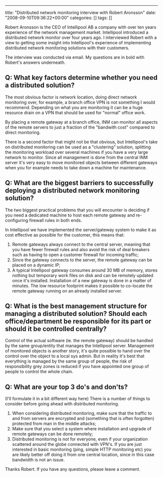 ---
title: "Distributed network monitoring interview with Robert Aronsson"
date: "2008-09-10T09:36:22+00:00"
categories: []
tags: []

Robert Aronsson is the CEO of Intellipool AB a company with over ten years experience of the network management market. Intellipool introduced a distributed network monitor over four years ago. I interviewed Robert with a view to getting some insight into Intellipool's experience of implementing distributed network monitoring solutions with their customers.

The interview was conducted via email. My questions are in bold with Robert's answers underneath.
<h2>Q: What key factors determine whether you need a distributed solution?</h2>
The most obvious factor is network location, doing direct network monitoring over, for example, a branch office VPN is not something I would recommend. Depending on what you are monitoring it can be a huge resource drain on a VPN that should be used for "normal" office work.

By placing a remote gateway at a branch office, INM can monitor all aspects of the remote servers to just a fraction of the "bandwith cost" compared to direct monitoring.

There is a second factor that might not be that obvious, but Intellipool's take on distributed monitoring can be used as a "clustering" solution, splitting the monitoring workload over several machines if you have a very large network to monitor. Since all management is done from the central INM server it's very easy to move monitored objects between different gateways when you for example needs to take down a machine for maintenance.
<h2>Q: What are the biggest barriers to successfully deploying a distributed network monitoring solution?</h2>
The two biggest practical problems that you will encounter is deciding if you need a dedicated machine to host each remote gateway and re-configuring firewall rules in both ends.

In Intellipool we have implemented the server/gateway system to make it as cost effective as possible for the customer, this means that:
<ol>
	<li>Remote gateways always connect to the central server, meaning that you have fewer firewall rules and also avoid the risk of deal breakers such as having to open a customer firewall for incoming traffic;</li>
	<li>Since the gateway connects to the server, the remote gateway can be placed on a dynamic IP;</li>
	<li>A typical Intellipool gateway consumes around 30 MB of memory, stores nothing but temporary work files on disk and can be remotely updated once it's installed. Installation of a new gateway is done in a matter of minutes. The low resource footprint makes it possible to co-locate the remote gateway running on an already installed server.</li>
</ol>
<h2>Q: What is the best management structure for managing a distributed solution? Should each office/department be responsible for its part or should it be controlled centrally?</h2>
Control of the actual software (ie. the remote gateway) should be handled by the same group/entity that manages the Intellipool server. Management of monitored objects is another story, it's quite possible to hand over the control over the object to a local sys admin. But in reality it's best that everything is managed by the same group of people, the risk of responsibility grey zones is reduced if you have appointed one group of people to control the whole chain.
<h2>Q: What are your top 3 do's and don'ts?</h2>
(I'll formulate it in a bit different way here) There is a number of things to consider before going ahead with distributed monitoring.
<ol>
	<li>When considering distributed monitoring, make sure that the traffic to and from servers are encrypted and (something that is often forgotten) protected from man in the middle attacks;</li>
	<li>Make sure that you select a system where installation and upgrade of remote gateways can be done remotely;</li>
	<li>Distributed monitoring is not for everyone, even if your organization scattered around the globe connected with VPN's. If you are just interested in basic monitoring (ping, simple HTTP monitoring etc) you are likely better off doing it from one central location, since in this case bandwidth is not an issue.</li>
</ol>
Thanks Robert. If you have any questions, please leave a comment.
